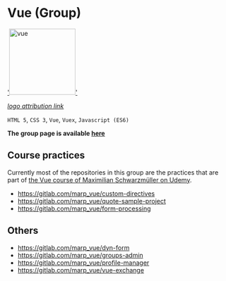 # Vue (Group)

[attribution_link1]: https://commons.wikimedia.org/wiki/File:Vue.js_Logo_2.svg
[details_page1]: https://gitlab.com/marp_vue
[repo_link1]: #
[product_link1]: #

['<img src="https://upload.wikimedia.org/wikipedia/commons/9/95/Vue.js_Logo_2.svg" alt="vue" height="150"/>'][details_page1]

_[logo attribution link][attribution_link1]_

`HTML 5`, `CSS 3`, `Vue`, `Vuex`, `Javascript (ES6)`

**The group page is available [here][details_page1]**



## Course practices

Currently most of the repositories in this group are the practices that are part of [the Vue course of Maximilian Schwarzmüller on Udemy](https://www.udemy.com/course/vuejs-2-the-complete-guide/).

- https://gitlab.com/marp_vue/custom-directives
- https://gitlab.com/marp_vue/quote-sample-project
- https://gitlab.com/marp_vue/form-processing



## Others

- https://gitlab.com/marp_vue/dyn-form
- https://gitlab.com/marp_vue/groups-admin
- https://gitlab.com/marp_vue/profile-manager
- https://gitlab.com/marp_vue/vue-exchange
